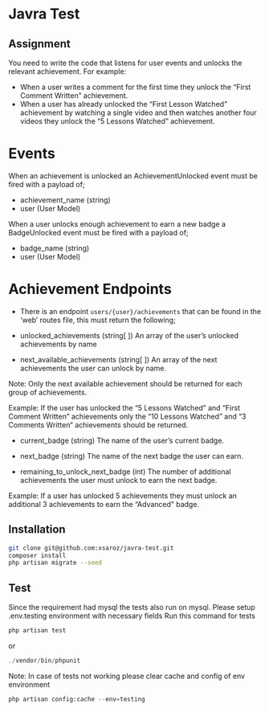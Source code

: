 # Javra Test
## Assignment
You need to write the code that listens for user events and unlocks the relevant achievement.
For example:
- When a user writes a comment for the first time they unlock the “First Comment Written” achievement.
- When a user has already unlocked the “First Lesson Watched” achievement by watching a single video and then watches another four videos they unlock the “5 Lessons Watched” achievement.

# Events
When an achievement is unlocked an AchievementUnlocked event must be fired with a payload of; 
- achievement_name (string)
- user (User Model)

When a user unlocks enough achievement to earn a new badge a BadgeUnlocked event must be fired with a payload of; 
- badge_name (string)
- user (User Model)

# Achievement Endpoints
- There is an endpoint `users/{user}/achievements` that can be found in the ‘web’ routes file, this must return the following;

- unlocked_achievements (string[ ]) 
An array of the user’s unlocked achievements by name

- next_available_achievements (string[ ])
An array of the next achievements the user can unlock by name. 

Note: Only the next available achievement should be returned for each group of achievements. 

Example: If the user has unlocked the “5 Lessons Watched” and “First Comment Written” achievements only the “10 Lessons Watched” and “3 Comments Written“ achievements should be returned.

- current_badge (string) 
The name of the user’s current badge.

- next_badge (string)
The name of the next badge the user can earn.

- remaining_to_unlock_next_badge (int)
The number of additional achievements the user must unlock to earn the next badge. 

Example: If a user has unlocked 5 achievements they must unlock an additional 3 achievements to earn the “Advanced” badge.

## Installation
```sh
git clone git@github.com:xsaroz/javra-test.git
composer install
php artisan migrate --seed
```

## Test
Since the requirement had mysql the tests also run on mysql. Please setup .env.testing environment with necessary fields
Run this command for tests
```php
php artisan test
```
or 
```php
./vendor/bin/phpunit
```
Note: In case of tests not working please clear cache and config of env environment
```php
php artisan config:cache --env=testing
```



